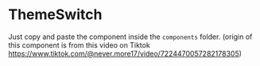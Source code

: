 # ThemeSwitch

Just copy and paste the component inside the `components` folder. (origin of this component is from this video on Tiktok https://www.tiktok.com/@never.more17/video/7224470057282178305)

